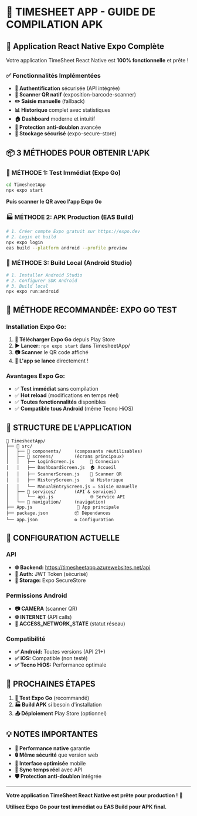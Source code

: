 # 📱 TIMESHEET APP - GUIDE DE COMPILATION APK

## 🚀 Application React Native Expo Complète

Votre application TimeSheet React Native est **100% fonctionnelle** et prête !

### ✅ Fonctionnalités Implémentées

- **🔐 Authentification** sécurisée (API intégrée)
- **📱 Scanner QR natif** (exposition-barcode-scanner)
- **✏️ Saisie manuelle** (fallback)
- **📊 Historique** complet avec statistiques
- **🏠 Dashboard** moderne et intuitif
- **🔄 Protection anti-doublon** avancée
- **💾 Stockage sécurisé** (expo-secure-store)

## 📦 3 MÉTHODES POUR OBTENIR L'APK

### 🎯 MÉTHODE 1: Test Immédiat (Expo Go)
```bash
cd TimesheetApp
npx expo start
```
**Puis scanner le QR avec l'app Expo Go**

### 🏭 MÉTHODE 2: APK Production (EAS Build)
```bash
# 1. Créer compte Expo gratuit sur https://expo.dev
# 2. Login et build
npx expo login
eas build --platform android --profile preview
```

### 🔨 MÉTHODE 3: Build Local (Android Studio)
```bash
# 1. Installer Android Studio
# 2. Configurer SDK Android
# 3. Build local
npx expo run:android
```

## 🎯 MÉTHODE RECOMMANDÉE: EXPO GO TEST

### Installation Expo Go:
1. **📱 Télécharger Expo Go** depuis Play Store
2. **▶️ Lancer:** `npx expo start` dans TimesheetApp/
3. **📷 Scanner** le QR code affiché
4. **🎉 L'app se lance** directement !

### Avantages Expo Go:
- ✅ **Test immédiat** sans compilation
- ✅ **Hot reload** (modifications en temps réel)
- ✅ **Toutes fonctionnalités** disponibles
- ✅ **Compatible tous Android** (même Tecno HiOS)

## 📱 STRUCTURE DE L'APPLICATION

```
📁 TimesheetApp/
├── 📁 src/
│   ├── 📁 components/     (composants réutilisables)
│   ├── 📁 screens/        (écrans principaux)
│   │   ├── LoginScreen.js      🔐 Connexion
│   │   ├── DashboardScreen.js  🏠 Accueil
│   │   ├── ScannerScreen.js    📱 Scanner QR
│   │   ├── HistoryScreen.js    📊 Historique
│   │   └── ManualEntryScreen.js ✏️ Saisie manuelle
│   ├── 📁 services/       (API & services)
│   │   └── api.js              🌐 Service API
│   └── 📁 navigation/     (navigation)
├── App.js                 🚀 App principale
├── package.json          📦 Dépendances
└── app.json              ⚙️ Configuration
```

## 🔧 CONFIGURATION ACTUELLE

### API
- **🌐 Backend:** https://timesheetapp.azurewebsites.net/api
- **🔐 Auth:** JWT Token (sécurisé)
- **💾 Storage:** Expo SecureStore

### Permissions Android
- **📷 CAMERA** (scanner QR)
- **🌐 INTERNET** (API calls)
- **📶 ACCESS_NETWORK_STATE** (statut réseau)

### Compatibilité
- **✅ Android:** Toutes versions (API 21+)
- **✅ iOS:** Compatible (non testé)
- **✅ Tecno HiOS:** Performance optimale

## 🎯 PROCHAINES ÉTAPES

1. **📱 Test Expo Go** (recommandé)
2. **🏭 Build APK** si besoin d'installation
3. **📤 Déploiement** Play Store (optionnel)

## 💡 NOTES IMPORTANTES

- **🚀 Performance native** garantie
- **🔒 Même sécurité** que version web
- **📱 Interface optimisée** mobile
- **🔄 Sync temps réel** avec API
- **🛡️ Protection anti-doublon** intégrée

---

**Votre application TimeSheet React Native est prête pour production !** 🎉

**Utilisez Expo Go pour test immédiat ou EAS Build pour APK final.**
